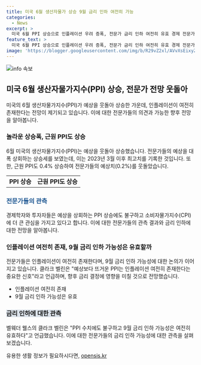 ```yaml
---
title: 미국 6월 생산자물가 상승 9월 금리 인하 여전히 가능
categories:
  - News
excerpt: >
  미국 6월 PPI 상승으로 인플레이션 우려 증폭, 전문가 금리 인하 여전히 유효 경제 전문가들은 6월 미국의 생산자물가지수(PPI) 상승에도 불구하고 인플레이션 둔화 추세가 이어지고 있다고 평가했다. PPI 상승은 예상치를 웃도는 결과를 보였으며, 이에 따라 9월 금리 인하 가능성에 대한 관측도 유효하다고 전망했다. 전문가들은 연방준비제도(Fed)가 금리 인하 여부를 결정하기 전에 인플레이션 데이터를 면밀히 검토할 것으로 예측하고 있다.
feature_text: >
  미국 6월 PPI 상승으로 인플레이션 우려 증폭, 전문가 금리 인하 여전히 유효 경제 전문가들은 6월 미국의 생산자물가지수(PPI) 상승에도 불구하고 인플레이션 둔화 추세가 이어지고 있다고 평가했다. PPI 상승은 예상치를 웃도는 결과를 보였으며, 이에 따라 9월 금리 인하 가능성에 대한 관측도 유효하다고 전망했다. 전문가들은 연방준비제도(Fed)가 금리 인하 여부를 결정하기 전에 인플레이션 데이터를 면밀히 검토할 것으로 예측하고 있다.
image: 'https://blogger.googleusercontent.com/img/b/R29vZ2xl/AVvXsEixyZcFfHzMRdzZMjFBmAUKJYCLCGyLL1o632UiGVXcaFdKo_bkvkuCioo0uUKlGfBVcT3P84aROyZIXSBEx3Aw5nCQ3pTgDom1WDC4m8eifvWiAmWEEVb4x6G_l8C0QH225ldMjyaFvpxGEBGNO37VmDTDMHGhJPq73UglMfDca1-0aw/s1600/blogspot.png'
---
```


<p><img src="https://blogger.googleusercontent.com/img/b/R29vZ2xl/AVvXsEixyZcFfHzMRdzZMjFBmAUKJYCLCGyLL1o632UiGVXcaFdKo_bkvkuCioo0uUKlGfBVcT3P84aROyZIXSBEx3Aw5nCQ3pTgDom1WDC4m8eifvWiAmWEEVb4x6G_l8C0QH225ldMjyaFvpxGEBGNO37VmDTDMHGhJPq73UglMfDca1-0aw/s1600/blogspot.png" alt="info 속보" /></p>

<h2 data-ke-size="size26">미국 6월 생산자물가지수(PPI) 상승, 전문가 전망 웃돌아</h2>

<p data-ke-size="size16">미국의 6월 생산자물가지수(PPI)가 예상을 웃돌아 상승한 가운데, 인플레이션이 여전히 존재한다는 전망이 제기되고 있습니다. 이에 대한 전문가들의 의견과 가능한 향후 전망을 알아봅니다.</p>

<h3>놀라운 상승폭, 근원 PPI도 상승</h3>

<p data-ke-size="size16">6월 미국의 생산자물가지수(PPI)는 예상을 웃돌아 상승했습니다. 전문가들의 예상을 대폭 상회하는 상승세를 보였는데, 이는 2023년 3월 이후 최고치를 기록한 것입니다. 또한, 근원 PPI도 0.4% 상승하여 전문가들의 예상치(0.2%)를 웃돌았습니다.</p>

<table>
    <tr>
        <td style="text-align: center; height: 17px;"><b>PPI 상승</b></td>
        <td style="text-align: center; height: 17px;"><b>근원 PPI도 상승</b></td>
    </tr>
</table>

<h3><span style="color: #1a5490;">전문가들의 관측</span></h3>

<p data-ke-size="size16">경제학자와 투자자들은 예상을 상회하는 PPI 상승에도 불구하고 소비자물가지수(CPI)에 더 큰 관심을 가지고 있다고 합니다. 이에 대한 전문가들의 관측 결과와 금리 인하에 대한 전망을 알아봅니다.</p>

<h3>인플레이션 여전히 존재, 9월 금리 인하 가능성은 유효할까</h3>

<p data-ke-size="size16">전문가들은 인플레이션이 여전히 존재한다며, 9월 금리 인하 가능성에 대한 논의가 이어지고 있습니다. 클라크 벨린은 "예상보다 뜨거운 PPI는 인플레이션 여전히 존재한다는 중요한 신호"라고 언급하며, 향후 금리 결정에 영향을 미칠 것으로 전망했습니다.</p>

<ul>
    <li>인플레이션 여전히 존재</li>
    <li>9월 금리 인하 가능성은 유효</li>
</ul>

<h3><span style="background-color: #21538527;">금리 인하에 대한 관측</span></h3>

<p data-ke-size="size16">벨웨더 웰스의 클라크 벨린은 "PPI 수치에도 불구하고 9월 금리 인하 가능성은 여전히 유효하다"고 언급했습니다. 이에 대한 전문가들의 금리 인하 가능성에 대한 관측을 살펴보겠습니다.</p>
유용한 생활 정보가 필요하시다면, <a href="https://opensis.kr" rel="dofollow">opensis.kr</a>


